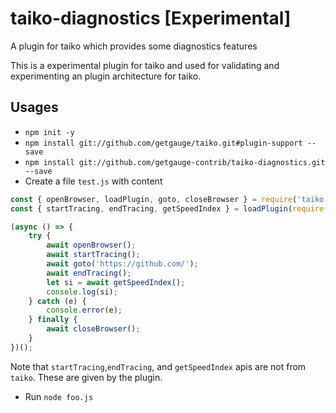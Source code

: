 # taiko-diagnostics [Experimental]

A plugin for taiko which provides some diagnostics features

This is a experimental plugin for taiko and used for validating and experimenting an plugin architecture for taiko.

## Usages

* `npm init -y`
* `npm install git://github.com/getgauge/taiko.git#plugin-support --save`
* `npm install git://github.com/getgauge-contrib/taiko-diagnostics.git --save`
* Create a file `test.js` with content

```javascript
const { openBrowser, loadPlugin, goto, closeBrowser } = require('taiko');
const { startTracing, endTracing, getSpeedIndex } = loadPlugin(require('taiko-diagnostics'));

(async () => {
    try {
        await openBrowser();
        await startTracing();
        await goto('https://github.com/');
        await endTracing();
        let si = await getSpeedIndex();
        console.log(si);
    } catch (e) {
        console.error(e);
    } finally {
        await closeBrowser();
    }
})();
```

Note that `startTracing`,`endTracing`, and `getSpeedIndex` apis are not from `taiko`. These are given by the plugin.

* Run `node foo.js`
